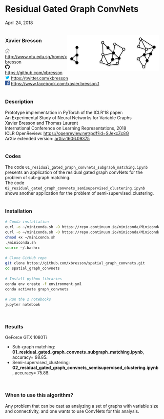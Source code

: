 # Residual Gated Graph ConvNets
April 24, 2018
<br>
<br>



<img src="pic/subgraph_matching.jpg" align="right" width="300"/>


### Xavier Bresson
<img src="pic/home100.jpg" width="15" height="15"/> http://www.ntu.edu.sg/home/xbresson<br>
<img src="pic/github100.jpg" width="15" height="15"/> https://github.com/xbresson<br>
<img src="pic/twitter100.jpg" width="15" height="15"/> https://twitter.com/xbresson <br>
<img src="pic/facebook100.jpg" width="15" height="15"/> https://www.facebook.com/xavier.bresson.1 <br>
<br>


### Description
Prototype implementation in PyTorch of the ICLR'18 paper:<br>
An Experimental Study of Neural Networks for Variable Graphs<br>
Xavier Bresson and Thomas Laurent<br>
International Conference on Learning Representations, 2018<br>
ICLR OpenReview: https://openreview.net/pdf?id=SJexcZc8G<br>
ArXiv extended version: [arXiv:1606.09375](https://arxiv.org/pdf/1606.09375.pdf) <br>
<br>

### Codes
The code `01_residual_gated_graph_convnets_subgraph_matching.ipynb` presents an application of the residual gated graph convNets for the problem of sub-graph matching.<br>
The code `02_residual_gated_graph_convnets_semisupervised_clustering.ipynb` shows another application for the problem of semi-supervised_clustering.<br>
<br>


### Installation
   ```sh
   # Conda installation
   curl -o ~/miniconda.sh -O https://repo.continuum.io/miniconda/Miniconda3-latest-Linux-x86_64.sh # Linux
   curl -o ~/miniconda.sh -O https://repo.continuum.io/miniconda/Miniconda3-latest-MacOSX-x86_64.sh # OSX
   chmod +x ~/miniconda.sh
   ./miniconda.sh
   source ~/.bashrc

   # Clone GitHub repo
   git clone https://github.com/xbresson/spatial_graph_convnets.git
   cd spatial_graph_convnets

   # Install python libraries
   conda env create -f environment.yml
   conda activate graph_convnets

   # Run the 2 notebooks
   jupyter notebook
   ```
<br>



### Results
GeForce GTX 1080Ti<br>
* Sub-graph matching: **01_residual_gated_graph_convnets_subgraph_matching.ipynb**, accuracy= 98.85. <br>
* Semi-supervised_clustering: **02_residual_gated_graph_convnets_semisupervised_clustering.ipynb**, accuracy= 75.88. <br>
<br>




### When to use this algorithm?
Any problem that can be cast as analyzing a set of graphs with variable size and connectivity, and one wants to use ConvNets for this analysis.<br>
<br>

<br>
<br>

